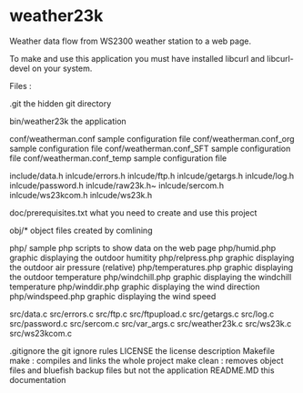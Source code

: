 # weather23k
Weather data flow from WS2300 weather station to a web page.

To make and use this application you must have installed libcurl and
libcurl-devel on your system. 


Files :

.git                        the hidden git directory

bin/weather23k              the application

conf/weatherman.conf        sample configuration file
conf/weatherman.conf_org    sample configuration file
conf/weatherman.conf_SFT    sample configuration file
conf/weatherman.conf_temp   sample configuration file

include/data.h
inlcude/errors.h
inlcude/ftp.h
inlcude/getargs.h
inlcude/log.h
inlcude/password.h
inlcude/raw23k.h~
inlcude/sercom.h
inlcude/ws23kcom.h
inlcude/ws23k.h

doc/prerequisites.txt		what you need to create and use this project

obj/*                       object files created by comlining

php/                        sample php scripts to show data on the web page
php/humid.php               graphic displaying the outdoor humitity
php/relpress.php            graphic displaying the outdoor air pressure (relative) 
php/temperatures.php        graphic displaying the outdoor temperature
php/windchill.php           graphic displaying the windchill temperature
php/winddir.php		        graphic displaying the wind direction
php/windspeed.php           graphic displaying the wind speed

src/data.c
src/errors.c
src/ftp.c
src/ftpupload.c
src/getargs.c
src/log.c
src/password.c
src/sercom.c
src/var_args.c
src/weather23k.c
src/ws23k.c
src/ws23kcom.c

.gitignore                  the git ignore rules
LICENSE                     the license description
Makefile                    make : compiles and links the whole project
						    make clean : removes object files and bluefish backup
                                         files but not the application
README.MD                   this documentation
